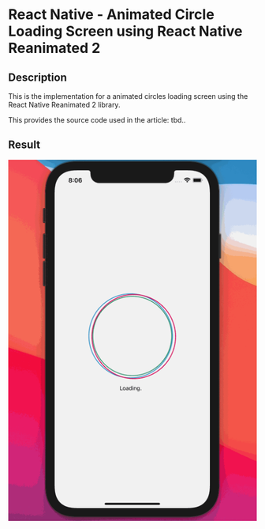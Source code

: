 # React Native - Animated Circle Loading Screen using React Native Reanimated 2

## Description

This is the implementation for a animated circles loading screen using the React Native Reanimated 2 library.

This provides the source code used in the article: tbd..

## Result

<div style="text-align: center;">
    <img src="animated-circles-react-native.gif" />
</div>
